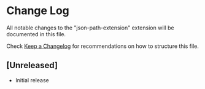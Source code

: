 # Change Log

All notable changes to the "json-path-extension" extension will be documented in this file.

Check [Keep a Changelog](http://keepachangelog.com/) for recommendations on how to structure this file.

## [Unreleased]

- Initial release
